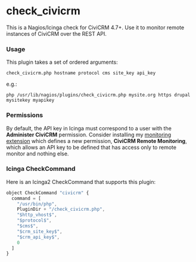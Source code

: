 # check_civicrm
This is a Nagios/Icinga check for CiviCRM 4.7+.  Use it to monitor remote instances of CiviCRM over the REST API.

### Usage
This plugin takes a set of ordered arguments:
```
check_civicrm.php hostname protocol cms site_key api_key
```

e.g.:
```
php /usr/lib/nagios/plugins/check_civicrm.php mysite.org https drupal mysitekey myapikey
```

### Permissions
By default, the API key in Icinga must correspond to a user with the **Administer CiviCRM** permission.  Consider installing my [monitoring extension](https://github.com/MegaphoneJon/com.megaphonetech.monitoring) which defines a new permission, **CiviCRM Remote Monitoring**, which allows an API key to be defined that has access only to remote monitor and nothing else.

### Icinga CheckCommand
Here is an Icinga2 CheckCommand that supports this plugin:
```js
object CheckCommand "civicrm" {
  command = [
    "/usr/bin/php",
    PluginDir + "/check_civicrm.php",
    "$http_vhost$",
    "$protocol$",
    "$cms$",
    "$crm_site_key$",
    "$crm_api_key$",
    0
  ]
}
```
